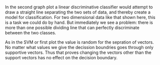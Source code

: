 In the second graph plot a linear discriminative classifier would attempt to draw a straight line separating the two sets of data, and thereby create a model for classification. For two dimensional data like that shown here, this is a task we could do by hand. But immediately we see a problem: there is more than one possible dividing line that can perfectly discriminate between the two classes.

As in the SVM or first plot the value is random for the sepration of vectors. No matter what values we give the decission boundries goes through only supportive vectors. Thus that proves changing the vectors other than the support vectors has no effect on the decision boundary.

